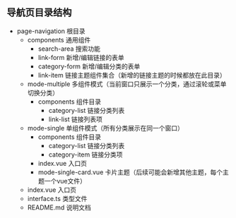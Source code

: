 ## 导航页目录结构

- page-navigation 根目录
  - components 通用组件
    - search-area 搜索功能
    - link-form 新增/编辑链接的表单
    - category-form 新增/编辑分类的表单
    - link-item 链接主题组件集合（新增的链接主题的时候都放在此目录）
  - mode-multiple 多组件模式（当前窗口只展示一个分类，通过滚轮或菜单切换分类）
    - components 组件目录
      - category-list 链接分类列表
      - link-list 链接列表项
  - mode-single 单组件模式（所有分类展示在同一个窗口）
    - components 组件目录
      - category-list 链接分类列表
      - category-item 链接分类项
    - index.vue 入口页
    - mode-single-card.vue 卡片主题（后续可能会新增其他主题，每个主题一个vue文件）
  - index.vue 入口页
  - interface.ts 类型文件
  - README.md 说明文档